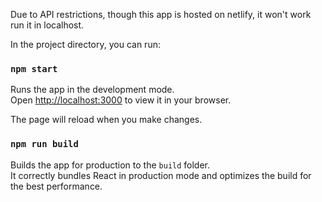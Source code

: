 Due to API restrictions, though this app is hosted on netlify, it won't work
run it in localhost.

In the project directory, you can run:
### `npm start`
Runs the app in the development mode.\
Open [http://localhost:3000](http://localhost:3000) to view it in your browser.

The page will reload when you make changes.

### `npm run build`
Builds the app for production to the `build` folder.\
It correctly bundles React in production mode and optimizes the build for the best performance.
